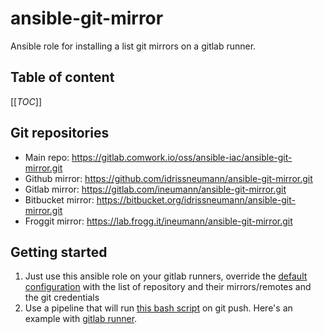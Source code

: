 # ansible-git-mirror

Ansible role for installing a list git mirrors on a gitlab runner.

## Table of content

[[_TOC_]]

## Git repositories

* Main repo: https://gitlab.comwork.io/oss/ansible-iac/ansible-git-mirror.git
* Github mirror: https://github.com/idrissneumann/ansible-git-mirror.git
* Gitlab mirror: https://gitlab.com/ineumann/ansible-git-mirror.git
* Bitbucket mirror: https://bitbucket.org/idrissneumann/ansible-git-mirror.git
* Froggit mirror: https://lab.frogg.it/ineumann/ansible-git-mirror.git

## Getting started

1. Just use this ansible role on your gitlab runners, override the [default configuration](defaults/main.yml) with the list of repository and their mirrors/remotes and the git credentials
2. Use a pipeline that will run [this bash script](ci/mirror.sh) on git push. Here's an example with [gitlab runner](.gitlab-ci.yml).
